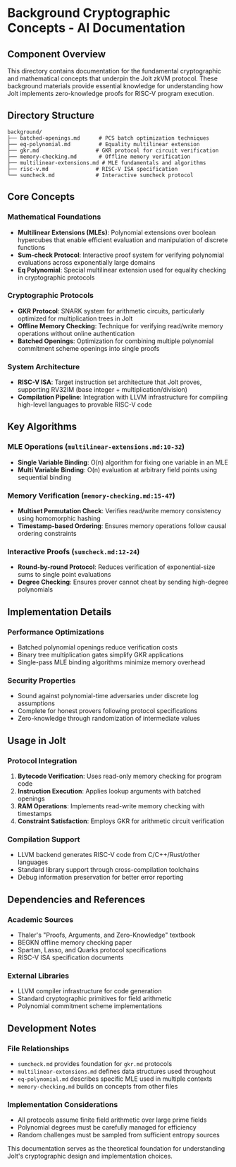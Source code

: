 # Background Cryptographic Concepts - AI Documentation

## Component Overview
This directory contains documentation for the fundamental cryptographic and mathematical concepts that underpin the Jolt zkVM protocol. These background materials provide essential knowledge for understanding how Jolt implements zero-knowledge proofs for RISC-V program execution.

## Directory Structure
```
background/
├── batched-openings.md      # PCS batch optimization techniques
├── eq-polynomial.md         # Equality multilinear extension
├── gkr.md                  # GKR protocol for circuit verification
├── memory-checking.md       # Offline memory verification
├── multilinear-extensions.md # MLE fundamentals and algorithms
├── risc-v.md               # RISC-V ISA specification
└── sumcheck.md             # Interactive sumcheck protocol
```

## Core Concepts

### Mathematical Foundations
- **Multilinear Extensions (MLEs)**: Polynomial extensions over boolean hypercubes that enable efficient evaluation and manipulation of discrete functions
- **Sum-check Protocol**: Interactive proof system for verifying polynomial evaluations across exponentially large domains
- **Eq Polynomial**: Special multilinear extension used for equality checking in cryptographic protocols

### Cryptographic Protocols
- **GKR Protocol**: SNARK system for arithmetic circuits, particularly optimized for multiplication trees in Jolt
- **Offline Memory Checking**: Technique for verifying read/write memory operations without online authentication
- **Batched Openings**: Optimization for combining multiple polynomial commitment scheme openings into single proofs

### System Architecture
- **RISC-V ISA**: Target instruction set architecture that Jolt proves, supporting RV32IM (base integer + multiplication/division)
- **Compilation Pipeline**: Integration with LLVM infrastructure for compiling high-level languages to provable RISC-V code

## Key Algorithms

### MLE Operations (`multilinear-extensions.md:10-32`)
- **Single Variable Binding**: O(n) algorithm for fixing one variable in an MLE
- **Multi Variable Binding**: O(n) evaluation at arbitrary field points using sequential binding

### Memory Verification (`memory-checking.md:15-47`)
- **Multiset Permutation Check**: Verifies read/write memory consistency using homomorphic hashing
- **Timestamp-based Ordering**: Ensures memory operations follow causal ordering constraints

### Interactive Proofs (`sumcheck.md:12-24`)
- **Round-by-round Protocol**: Reduces verification of exponential-size sums to single point evaluations
- **Degree Checking**: Ensures prover cannot cheat by sending high-degree polynomials

## Implementation Details

### Performance Optimizations
- Batched polynomial openings reduce verification costs
- Binary tree multiplication gates simplify GKR applications
- Single-pass MLE binding algorithms minimize memory overhead

### Security Properties
- Sound against polynomial-time adversaries under discrete log assumptions
- Complete for honest provers following protocol specifications
- Zero-knowledge through randomization of intermediate values

## Usage in Jolt

### Protocol Integration
1. **Bytecode Verification**: Uses read-only memory checking for program code
2. **Instruction Execution**: Applies lookup arguments with batched openings
3. **RAM Operations**: Implements read-write memory checking with timestamps
4. **Constraint Satisfaction**: Employs GKR for arithmetic circuit verification

### Compilation Support
- LLVM backend generates RISC-V code from C/C++/Rust/other languages
- Standard library support through cross-compilation toolchains
- Debug information preservation for better error reporting

## Dependencies and References

### Academic Sources
- Thaler's "Proofs, Arguments, and Zero-Knowledge" textbook
- BEGKN offline memory checking paper
- Spartan, Lasso, and Quarks protocol specifications
- RISC-V ISA specification documents

### External Libraries
- LLVM compiler infrastructure for code generation
- Standard cryptographic primitives for field arithmetic
- Polynomial commitment scheme implementations

## Development Notes

### File Relationships
- `sumcheck.md` provides foundation for `gkr.md` protocols
- `multilinear-extensions.md` defines data structures used throughout
- `eq-polynomial.md` describes specific MLE used in multiple contexts
- `memory-checking.md` builds on concepts from other files

### Implementation Considerations
- All protocols assume finite field arithmetic over large prime fields
- Polynomial degrees must be carefully managed for efficiency
- Random challenges must be sampled from sufficient entropy sources

This documentation serves as the theoretical foundation for understanding Jolt's cryptographic design and implementation choices.